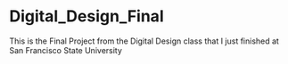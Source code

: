 # Digital_Design_Final
This is the Final Project from the Digital Design class that I just finished at San Francisco State University
